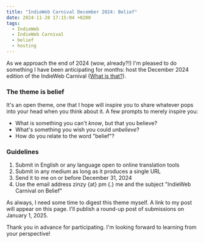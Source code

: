 ```yaml
---
title: "IndieWeb Carnival December 2024: Belief"
date: 2024-11-28 17:15:04 +0200
tags:
  - IndieWeb
  - IndieWeb Carnival
  - belief
  - hosting
---
```


As we approach the end of 2024 (wow, already?!) I'm pleased to do something I have been anticipating for months: host the December 2024 edition of the IndieWeb Carnival ([What is that?](https://indieweb.org/IndieWeb_Carnival)).

### The theme is belief

It's an open theme, one that I hope will inspire you to share whatever pops into your head when you think about it. A few prompts to merely inspire you:

- What is something you can't _know_, but that you believe?
- What's something you wish you could _unbelieve_?
- How do you relate to the word "belief"?

### Guidelines

1. Submit in English or any language open to online translation tools
2. Submit in any medium as long as it produces a single URL
3. Send it to me on or before December 31, 2024
4. Use the email address zinzy {at} pm {.} me and the subject "IndieWeb Carnival on Belief"

As always, I need some time to digest this theme myself. A link to my post will appear on this page. I'll publish a round-up post of submissions on January 1, 2025.

Thank you in advance for participating. I'm looking forward to learning from your perspective!
